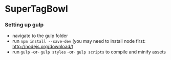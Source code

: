 # SuperTagBowl

### Setting up gulp
- navigate to the gulp folder
- run `npm install --save-dev` (you may need to install node first: http://nodejs.org/download/)
- run `gulp` -or- `gulp styles` -or- `gulp scripts` to compile and minify assets
